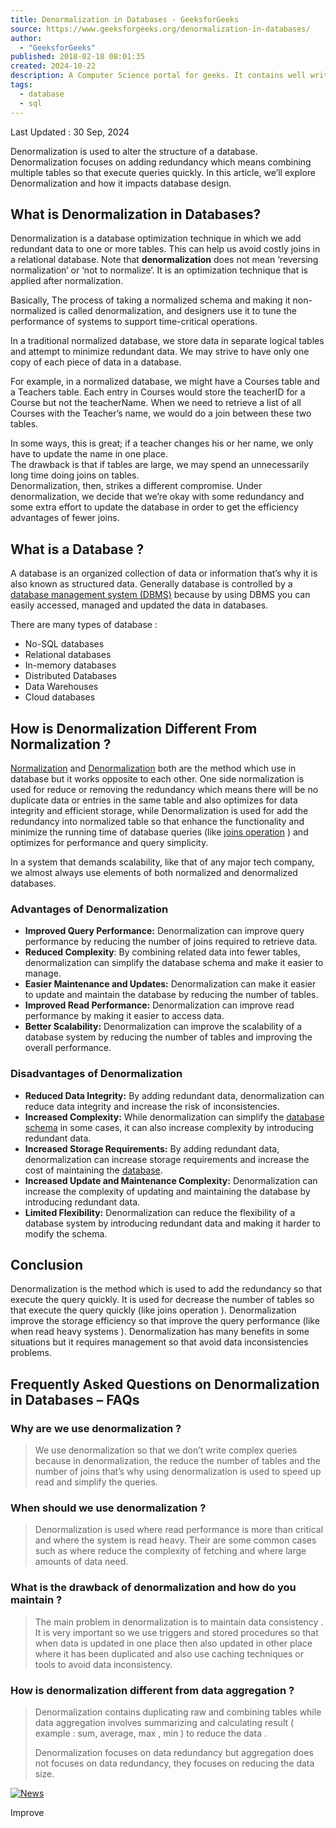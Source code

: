 ```yaml
---
title: Denormalization in Databases - GeeksforGeeks
source: https://www.geeksforgeeks.org/denormalization-in-databases/
author:
  - "GeeksforGeeks"
published: 2018-02-18 08:01:35
created: 2024-10-22
description: A Computer Science portal for geeks. It contains well written, well thought and well explained computer science and programming articles, quizzes and practice/competitive programming/company interview Questions.
tags:
  - database
  - sql
---
```

Last Updated : 30 Sep, 2024

Denormalization is used to alter the structure of a database. Denormalization focuses on adding redundancy which means combining multiple tables so that execute queries quickly. In this article, we’ll explore Denormalization and how it impacts database design.

## What is Denormalization in Databases?

Denormalization is a database optimization technique in which we add redundant data to one or more tables. This can help us avoid costly joins in a relational database. Note that **denormalization** does not mean ‘reversing normalization’ or ‘not to normalize’. It is an optimization technique that is applied after normalization.

Basically, The process of taking a normalized schema and making it non-normalized is called denormalization, and designers use it to tune the performance of systems to support time-critical operations.

In a traditional normalized database, we store data in separate logical tables and attempt to minimize redundant data. We may strive to have only one copy of each piece of data in a database.

For example, in a normalized database, we might have a Courses table and a Teachers table. Each entry in Courses would store the teacherID for a Course but not the teacherName. When we need to retrieve a list of all Courses with the Teacher’s name, we would do a join between these two tables. 

In some ways, this is great; if a teacher changes his or her name, we only have to update the name in one place.   
The drawback is that if tables are large, we may spend an unnecessarily long time doing joins on tables.   
Denormalization, then, strikes a different compromise. Under denormalization, we decide that we’re okay with some redundancy and some extra effort to update the database in order to get the efficiency advantages of fewer joins. 

## What is a Database ?

A database is an organized collection of data or information that’s why it is also known as structured data. Generally database is controlled by a [database management system (DBMS)](https://www.geeksforgeeks.org/introduction-of-dbms-database-management-system-set-1/) because by using DBMS you can easily accessed, managed and updated the data in databases.

There are many types of database :

- No-SQL databases
- Relational databases
- In-memory databases
- Distributed Databases
- Data Warehouses
- Cloud databases

## How is Denormalization Different From Normalization ?

[Normalization](https://www.geeksforgeeks.org/introduction-of-database-normalization/) and [Denormalization](https://www.geeksforgeeks.org/denormalization-in-databases/) both are the method which use in database but it works opposite to each other. One side normalization is used for reduce or removing the redundancy which means there will be no duplicate data or entries in the same table and also optimizes for data integrity and efficient storage, while Denormalization is used for add the redundancy into normalized table so that enhance the functionality and minimize the running time of database queries (like [joins operation](https://www.geeksforgeeks.org/joins-in-dbms/) ) and optimizes for performance and query simplicity.

In a system that demands scalability, like that of any major tech company, we almost always use elements of both normalized and denormalized databases.

### Advantages of Denormalization

- ****Improved Query Performance:**** Denormalization can improve query performance by reducing the number of joins required to retrieve data.
- ****Reduced Complexity****: By combining related data into fewer tables, denormalization can simplify the database schema and make it easier to manage.
- ****Easier Maintenance and Updates:**** Denormalization can make it easier to update and maintain the database by reducing the number of tables.
- ****Improved Read Performance:**** Denormalization can improve read performance by making it easier to access data.
- ****Better Scalability:**** Denormalization can improve the scalability of a database system by reducing the number of tables and improving the overall performance.

### Disadvantages of Denormalization

- ****Reduced Data Integrity:**** By adding redundant data, denormalization can reduce data integrity and increase the risk of inconsistencies.
- ****Increased Complexity:**** While denormalization can simplify the [database schema](https://www.geeksforgeeks.org/database-schemas/) in some cases, it can also increase complexity by introducing redundant data.
- ****Increased Storage Requirements:**** By adding redundant data, denormalization can increase storage requirements and increase the cost of maintaining the [database](https://www.geeksforgeeks.org/what-is-database/).
- ****Increased Update and Maintenance Complexity:**** Denormalization can increase the complexity of updating and maintaining the database by introducing redundant data.
- ****Limited Flexibility:**** Denormalization can reduce the flexibility of a database system by introducing redundant data and making it harder to modify the schema.

## Conclusion

Denormalization is the method which is used to add the redundancy so that execute the query quickly. It is used for decrease the number of tables so that execute the query quickly (like joins operation ). Denormalization improve the storage efficiency so that improve the query performance (like when read heavy systems ). Denormalization has many benefits in some situations but it requires management so that avoid data inconsistencies problems.

## Frequently Asked Questions on Denormalization in Databases – FAQs

### ****Why are we use denormalization ?****

> We use denormalization so that we don’t write complex queries because in denormalization, the reduce the number of tables and the number of joins that’s why using denormalization is used to speed up read and simplify the queries.

### ****When should we use denormalization ?****

> Denormalization is used where read performance is more than critical and where the system is read heavy. Their are some common cases such as where reduce the complexity of fetching and where large amounts of data need.

### ****What is the drawback of denormalization and how do you maintain ?****

> The main problem in denormalization is to maintain data consistency . It is very important so we use triggers and stored procedures so that when data is updated in one place then also updated in other place where it has been duplicated and also use caching techniques or tools to avoid data inconsistency.

### ****How is denormalization different from data aggregation ?****

> Denormalization contains duplicating raw and combining tables while data aggregation involves summarizing and calculating result ( example : sum, average, max , min ) to reduce the data .
> 
> Denormalization focuses on data redundancy but aggregation does not focuses on data redundancy, they focuses on reducing the data size.

  

[![News](https://media.geeksforgeeks.org/auth-dashboard-uploads/Google-news.svg)](https://news.google.com/publications/CAAqBwgKMLTrzwsw44bnAw?hl=en-IN&gl=IN&ceid=IN%3Aen)

Improve